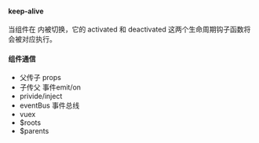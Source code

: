 #### keep-alive
当组件在 <keep-alive> 内被切换，它的 activated 和 deactivated 这两个生命周期钩子函数将会被对应执行。

#### 组件通信
* 父传子 props
* 子传父 事件emit/on
* privide/inject
* eventBus 事件总线
* vuex
* $roots
* $parents